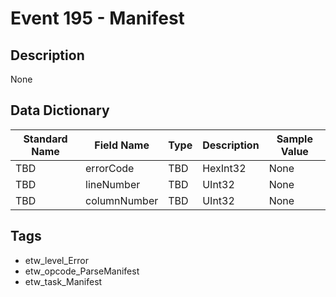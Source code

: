 # Event 195 - Manifest

## Description
None

## Data Dictionary
|Standard Name|Field Name|Type|Description|Sample Value|
|---|---|---|---|---|
|TBD|errorCode|TBD|HexInt32|None|None|
|TBD|lineNumber|TBD|UInt32|None|None|
|TBD|columnNumber|TBD|UInt32|None|None|

## Tags
* etw_level_Error
* etw_opcode_ParseManifest
* etw_task_Manifest
